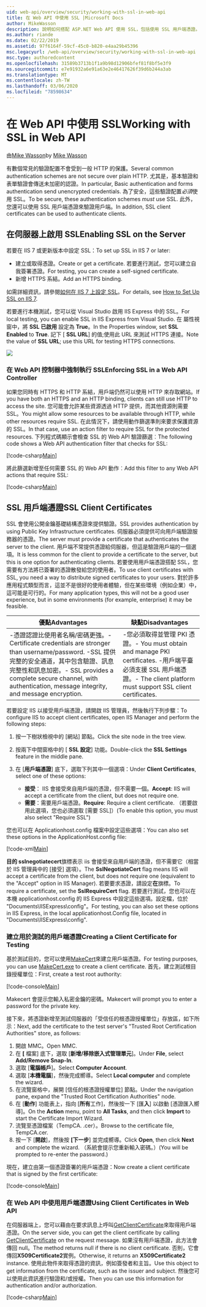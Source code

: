 ```yaml
---
uid: web-api/overview/security/working-with-ssl-in-web-api
title: 在 Web API 中使用 SSL |Microsoft Docs
author: MikeWasson
description: 說明如何搭配 ASP.NET Web API 使用 SSL，包括使用 SSL 用戶端憑證。
ms.author: riande
ms.date: 02/22/2019
ms.assetid: 97f6164f-59cf-45c0-b820-e4aa29b45396
msc.legacyurl: /web-api/overview/security/working-with-ssl-in-web-api
msc.type: authoredcontent
ms.openlocfilehash: 31589b3713b1f1a9b98d12906bfef81f8bf5e3f9
ms.sourcegitcommit: e7e91932a6e91a63e2e46417626f39d6b244a3ab
ms.translationtype: MT
ms.contentlocale: zh-TW
ms.lasthandoff: 03/06/2020
ms.locfileid: "78598634"
---
```

# <a name="working-with-ssl-in-web-api"></a><span data-ttu-id="d275b-103">在 Web API 中使用 SSL</span><span class="sxs-lookup"><span data-stu-id="d275b-103">Working with SSL in Web API</span></span>

<span data-ttu-id="d275b-104">由[Mike Wasson](https://github.com/MikeWasson)</span><span class="sxs-lookup"><span data-stu-id="d275b-104">by [Mike Wasson](https://github.com/MikeWasson)</span></span>

<span data-ttu-id="d275b-105">有數個常見的驗證配置不會受到一般 HTTP 的保護。</span><span class="sxs-lookup"><span data-stu-id="d275b-105">Several common authentication schemes are not secure over plain HTTP.</span></span> <span data-ttu-id="d275b-106">尤其是，基本驗證和表單驗證會傳送未加密的認證。</span><span class="sxs-lookup"><span data-stu-id="d275b-106">In particular, Basic authentication and forms authentication send unencrypted credentials.</span></span> <span data-ttu-id="d275b-107">為了安全，這些驗證配置*必須*使用 SSL。</span><span class="sxs-lookup"><span data-stu-id="d275b-107">To be secure, these authentication schemes *must* use SSL.</span></span> <span data-ttu-id="d275b-108">此外，您還可以使用 SSL 用戶端憑證來驗證用戶端。</span><span class="sxs-lookup"><span data-stu-id="d275b-108">In addition, SSL client certificates can be used to authenticate clients.</span></span>

## <a name="enabling-ssl-on-the-server"></a><span data-ttu-id="d275b-109">在伺服器上啟用 SSL</span><span class="sxs-lookup"><span data-stu-id="d275b-109">Enabling SSL on the Server</span></span>

<span data-ttu-id="d275b-110">若要在 IIS 7 或更新版本中設定 SSL：</span><span class="sxs-lookup"><span data-stu-id="d275b-110">To set up SSL in IIS 7 or later:</span></span>

- <span data-ttu-id="d275b-111">建立或取得憑證。</span><span class="sxs-lookup"><span data-stu-id="d275b-111">Create or get a certificate.</span></span> <span data-ttu-id="d275b-112">若要進行測試，您可以建立自我簽署憑證。</span><span class="sxs-lookup"><span data-stu-id="d275b-112">For testing, you can create a self-signed certificate.</span></span>
- <span data-ttu-id="d275b-113">新增 HTTPS 系結。</span><span class="sxs-lookup"><span data-stu-id="d275b-113">Add an HTTPS binding.</span></span>

<span data-ttu-id="d275b-114">如需詳細資訊，請參閱[如何在 IIS 7 上設定 SSL](https://www.iis.net/learn/manage/configuring-security/how-to-set-up-ssl-on-iis)。</span><span class="sxs-lookup"><span data-stu-id="d275b-114">For details, see [How to Set Up SSL on IIS 7](https://www.iis.net/learn/manage/configuring-security/how-to-set-up-ssl-on-iis).</span></span>

<span data-ttu-id="d275b-115">若要進行本機測試，您可以從 Visual Studio 啟用 IIS Express 中的 SSL。</span><span class="sxs-lookup"><span data-stu-id="d275b-115">For local testing, you can enable SSL in IIS Express from Visual Studio.</span></span> <span data-ttu-id="d275b-116">在 屬性視窗中，將  **SSL 已啟用** 設定為  **True**。</span><span class="sxs-lookup"><span data-stu-id="d275b-116">In the Properties window, set **SSL Enabled** to **True**.</span></span> <span data-ttu-id="d275b-117">記下 [ **SSL URL**] 的值;使用此 URL 來測試 HTTPS 連接。</span><span class="sxs-lookup"><span data-stu-id="d275b-117">Note the value of **SSL URL**; use this URL for testing HTTPS connections.</span></span>

![](working-with-ssl-in-web-api/_static/image1.png)

### <a name="enforcing-ssl-in-a-web-api-controller"></a><span data-ttu-id="d275b-118">在 Web API 控制器中強制執行 SSL</span><span class="sxs-lookup"><span data-stu-id="d275b-118">Enforcing SSL in a Web API Controller</span></span>

<span data-ttu-id="d275b-119">如果您同時有 HTTPS 和 HTTP 系結，用戶端仍然可以使用 HTTP 來存取網站。</span><span class="sxs-lookup"><span data-stu-id="d275b-119">If you have both an HTTPS and an HTTP binding, clients can still use HTTP to access the site.</span></span> <span data-ttu-id="d275b-120">您可能會允許某些資源透過 HTTP 提供，而其他資源則需要 SSL。</span><span class="sxs-lookup"><span data-stu-id="d275b-120">You might allow some resources to be available through HTTP, while other resources require SSL.</span></span> <span data-ttu-id="d275b-121">在此情況下，請使用動作篩選準則來要求保護資源的 SSL。</span><span class="sxs-lookup"><span data-stu-id="d275b-121">In that case, use an action filter to require SSL for the protected resources.</span></span> <span data-ttu-id="d275b-122">下列程式碼顯示會檢查 SSL 的 Web API 驗證篩選︰</span><span class="sxs-lookup"><span data-stu-id="d275b-122">The following code shows a Web API authentication filter that checks for SSL:</span></span>

[!code-csharp[Main](working-with-ssl-in-web-api/samples/sample1.cs)]

<span data-ttu-id="d275b-123">將此篩選新增至任何需要 SSL 的 Web API 動作︰</span><span class="sxs-lookup"><span data-stu-id="d275b-123">Add this filter to any Web API actions that require SSL:</span></span>

[!code-csharp[Main](working-with-ssl-in-web-api/samples/sample2.cs)]

## <a name="ssl-client-certificates"></a><span data-ttu-id="d275b-124">SSL 用戶端憑證</span><span class="sxs-lookup"><span data-stu-id="d275b-124">SSL Client Certificates</span></span>

<span data-ttu-id="d275b-125">SSL 會使用公開金鑰基礎結構憑證來提供驗證。</span><span class="sxs-lookup"><span data-stu-id="d275b-125">SSL provides authentication by using Public Key Infrastructure certificates.</span></span> <span data-ttu-id="d275b-126">伺服器必須提供可向用戶端驗證服務器的憑證。</span><span class="sxs-lookup"><span data-stu-id="d275b-126">The server must provide a certificate that authenticates the server to the client.</span></span> <span data-ttu-id="d275b-127">用戶端不常提供憑證給伺服器，但這是驗證用戶端的一個選項。</span><span class="sxs-lookup"><span data-stu-id="d275b-127">It is less common for the client to provide a certificate to the server, but this is one option for authenticating clients.</span></span> <span data-ttu-id="d275b-128">若要使用用戶端憑證搭配 SSL，您需要有方法將已簽署的憑證散發給您的使用者。</span><span class="sxs-lookup"><span data-stu-id="d275b-128">To use client certificates with SSL, you need a way to distribute signed certificates to your users.</span></span> <span data-ttu-id="d275b-129">對於許多應用程式類型而言，這並不是很好的使用者體驗，但在某些環境（例如企業）中，這可能是可行的。</span><span class="sxs-lookup"><span data-stu-id="d275b-129">For many application types, this will not be a good user experience, but in some environments (for example, enterprise) it may be feasible.</span></span>

| <span data-ttu-id="d275b-130">優點</span><span class="sxs-lookup"><span data-stu-id="d275b-130">Advantages</span></span> | <span data-ttu-id="d275b-131">缺點</span><span class="sxs-lookup"><span data-stu-id="d275b-131">Disadvantages</span></span> |
| --- | --- |
| <span data-ttu-id="d275b-132">-憑證認證比使用者名稱/密碼更強。</span><span class="sxs-lookup"><span data-stu-id="d275b-132">- Certificate credentials are stronger than username/password.</span></span> <span data-ttu-id="d275b-133">-SSL 提供完整的安全通道，其中包含驗證、訊息完整性和訊息加密。</span><span class="sxs-lookup"><span data-stu-id="d275b-133">- SSL provides a complete secure channel, with authentication, message integrity, and message encryption.</span></span> | <span data-ttu-id="d275b-134">-您必須取得並管理 PKI 憑證。</span><span class="sxs-lookup"><span data-stu-id="d275b-134">- You must obtain and manage PKI certificates.</span></span> <span data-ttu-id="d275b-135">-用戶端平臺必須支援 SSL 用戶端憑證。</span><span class="sxs-lookup"><span data-stu-id="d275b-135">- The client platform must support SSL client certificates.</span></span> |

<span data-ttu-id="d275b-136">若要設定 IIS 以接受用戶端憑證，請開啟 IIS 管理員，然後執行下列步驟：</span><span class="sxs-lookup"><span data-stu-id="d275b-136">To configure IIS to accept client certificates, open IIS Manager and perform the following steps:</span></span>

1. <span data-ttu-id="d275b-137">按一下樹狀檢視中的 [網站] 節點。</span><span class="sxs-lookup"><span data-stu-id="d275b-137">Click the site node in the tree view.</span></span>
2. <span data-ttu-id="d275b-138">按兩下中間窗格中的 [ **SSL 設定**] 功能。</span><span class="sxs-lookup"><span data-stu-id="d275b-138">Double-click the **SSL Settings** feature in the middle pane.</span></span>
3. <span data-ttu-id="d275b-139">在 [**用戶端憑證**] 底下，選取下列其中一個選項：</span><span class="sxs-lookup"><span data-stu-id="d275b-139">Under **Client Certificates**, select one of these options:</span></span> 

    - <span data-ttu-id="d275b-140">**接受**： IIS 會接受來自用戶端的憑證，但不需要一個。</span><span class="sxs-lookup"><span data-stu-id="d275b-140">**Accept**: IIS will accept a certificate from the client, but does not require one.</span></span>
    - <span data-ttu-id="d275b-141">**需要**：需要用戶端憑證。</span><span class="sxs-lookup"><span data-stu-id="d275b-141">**Require**: Require a client certificate.</span></span> <span data-ttu-id="d275b-142">（若要啟用此選項，您也必須選取 [需要 SSL]）</span><span class="sxs-lookup"><span data-stu-id="d275b-142">(To enable this option, you must also select "Require SSL")</span></span>

<span data-ttu-id="d275b-143">您也可以在 Applicationhost.config 檔案中設定這些選項：</span><span class="sxs-lookup"><span data-stu-id="d275b-143">You can also set these options in the ApplicationHost.config file:</span></span>

[!code-xml[Main](working-with-ssl-in-web-api/samples/sample3.xml)]

<span data-ttu-id="d275b-144">**目的 sslnegotiatecert**旗標表示 iis 會接受來自用戶端的憑證，但不需要它（相當於 IIS 管理員中的 [接受] 選項）。</span><span class="sxs-lookup"><span data-stu-id="d275b-144">The **SslNegotiateCert** flag means IIS will accept a certificate from the client, but does not require one (equivalent to the "Accept" option in IIS Manager).</span></span> <span data-ttu-id="d275b-145">若要要求憑證，請設定**在**旗標。</span><span class="sxs-lookup"><span data-stu-id="d275b-145">To require a certificate, set the **SslRequireCert** flag.</span></span> <span data-ttu-id="d275b-146">若要進行測試，您也可以在本機 applicationhost.config 的 IIS Express 中設定這些選項。設定檔，位於 "Documents\IISExpress\config"。</span><span class="sxs-lookup"><span data-stu-id="d275b-146">For testing, you can also set these options in IIS Express, in the local applicationhost.Config file, located in "Documents\IISExpress\config".</span></span>

### <a name="creating-a-client-certificate-for-testing"></a><span data-ttu-id="d275b-147">建立用於測試的用戶端憑證</span><span class="sxs-lookup"><span data-stu-id="d275b-147">Creating a Client Certificate for Testing</span></span>

<span data-ttu-id="d275b-148">基於測試目的，您可以使用[MakeCert](/windows/desktop/SecCrypto/makecert)來建立用戶端憑證。</span><span class="sxs-lookup"><span data-stu-id="d275b-148">For testing purposes, you can use [MakeCert.exe](/windows/desktop/SecCrypto/makecert) to create a client certificate.</span></span> <span data-ttu-id="d275b-149">首先，建立測試根目錄授權單位：</span><span class="sxs-lookup"><span data-stu-id="d275b-149">First, create a test root authority:</span></span>

[!code-console[Main](working-with-ssl-in-web-api/samples/sample4.cmd)]

<span data-ttu-id="d275b-150">Makecert 會提示您輸入私密金鑰的密碼。</span><span class="sxs-lookup"><span data-stu-id="d275b-150">Makecert will prompt you to enter a password for the private key.</span></span>

<span data-ttu-id="d275b-151">接下來，將憑證新增至測試伺服器的「受信任的根憑證授權單位」存放區，如下所示：</span><span class="sxs-lookup"><span data-stu-id="d275b-151">Next, add the certificate to the test server's "Trusted Root Certification Authorities" store, as follows:</span></span>

1. <span data-ttu-id="d275b-152">開啟 MMC。</span><span class="sxs-lookup"><span data-stu-id="d275b-152">Open MMC.</span></span>
2. <span data-ttu-id="d275b-153">在 **[** 檔案] 底下，選取 [**新增/移除嵌入式管理單元**]。</span><span class="sxs-lookup"><span data-stu-id="d275b-153">Under **File**, select **Add/Remove Snap-In**.</span></span>
3. <span data-ttu-id="d275b-154">選取 [**電腦帳戶**]。</span><span class="sxs-lookup"><span data-stu-id="d275b-154">Select **Computer Account**.</span></span>
4. <span data-ttu-id="d275b-155">選取 [**本機電腦**]，然後完成嚮導。</span><span class="sxs-lookup"><span data-stu-id="d275b-155">Select **Local computer** and complete the wizard.</span></span>
5. <span data-ttu-id="d275b-156">在流覽窗格中，展開 [信任的根憑證授權單位] 節點。</span><span class="sxs-lookup"><span data-stu-id="d275b-156">Under the navigation pane, expand the "Trusted Root Certification Authorities" node.</span></span>
6. <span data-ttu-id="d275b-157">在 [**動作**] 功能表上，指向 [**所有**工作]，然後按一下 [匯**入**] 以啟動 [憑證匯入嚮導]。</span><span class="sxs-lookup"><span data-stu-id="d275b-157">On the **Action** menu, point to **All Tasks**, and then click **Import** to start the Certificate Import Wizard.</span></span>
7. <span data-ttu-id="d275b-158">流覽至憑證檔案（TempCA. .cer）。</span><span class="sxs-lookup"><span data-stu-id="d275b-158">Browse to the certificate file, TempCA.cer.</span></span>
8. <span data-ttu-id="d275b-159">按一下 [**開啟**]，然後按 **[下一步**] 並完成嚮導。</span><span class="sxs-lookup"><span data-stu-id="d275b-159">Click **Open**, then click **Next** and complete the wizard.</span></span> <span data-ttu-id="d275b-160">（系統會提示您重新輸入密碼。）</span><span class="sxs-lookup"><span data-stu-id="d275b-160">(You will be prompted to re-enter the password.)</span></span>

<span data-ttu-id="d275b-161">現在，建立由第一個憑證簽署的用戶端憑證：</span><span class="sxs-lookup"><span data-stu-id="d275b-161">Now create a client certificate that is signed by the first certificate:</span></span>

[!code-console[Main](working-with-ssl-in-web-api/samples/sample5.cmd)]

### <a name="using-client-certificates-in-web-api"></a><span data-ttu-id="d275b-162">在 Web API 中使用用戶端憑證</span><span class="sxs-lookup"><span data-stu-id="d275b-162">Using Client Certificates in Web API</span></span>

<span data-ttu-id="d275b-163">在伺服器端上，您可以藉由在要求訊息上呼叫[GetClientCertificate](https://msdn.microsoft.com/library/system.net.http.httprequestmessageextensions.getclientcertificate.aspx)來取得用戶端憑證。</span><span class="sxs-lookup"><span data-stu-id="d275b-163">On the server side, you can get the client certificate by calling [GetClientCertificate](https://msdn.microsoft.com/library/system.net.http.httprequestmessageextensions.getclientcertificate.aspx) on the request message.</span></span> <span data-ttu-id="d275b-164">如果沒有用戶端憑證，此方法會傳回 null。</span><span class="sxs-lookup"><span data-stu-id="d275b-164">The method returns null if there is no client certificate.</span></span> <span data-ttu-id="d275b-165">否則，它會傳回**X509Certificate2**實例。</span><span class="sxs-lookup"><span data-stu-id="d275b-165">Otherwise, it returns an **X509Certificate2** instance.</span></span> <span data-ttu-id="d275b-166">使用此物件來取得憑證的資訊，例如簽發者和主旨。</span><span class="sxs-lookup"><span data-stu-id="d275b-166">Use this object to get information from the certificate, such as the issuer and subject.</span></span> <span data-ttu-id="d275b-167">然後您可以使用此資訊進行驗證和/或授權。</span><span class="sxs-lookup"><span data-stu-id="d275b-167">Then you can use this information for authentication and/or authorization.</span></span>

[!code-csharp[Main](working-with-ssl-in-web-api/samples/sample6.cs)]
